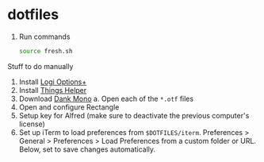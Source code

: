 # dotfiles

1. Run commands

   ```bash
   source fresh.sh
   ```

Stuff to do manually

1. Install [Logi Options+](https://www.logitech.com/en-us/software/logi-options-plus.html#customization-app-download)
1. Install [Things Helper](https://culturedcode.com/things/mac/help/things-sandboxing-helper-things3/)
1. Download [Dank Mono](https://app.gumroad.com/d/3e20027692193b28190488bbd8cf0f1f)
   a. Open each of the `*.otf` files
1. Open and configure Rectangle
1. Setup key for Alfred (make sure to deactivate the previous computer's license)
1. Set up iTerm to load preferences from `$DOTFILES/iterm`. Preferences > General > Preferences > Load Preferences from a custom folder or URL. Below, set to save changes automatically.
